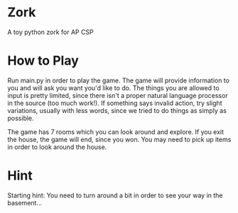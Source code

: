 # Zork
A toy python zork for AP CSP

# How to Play
Run main.py in order to play the game. The game will provide information to you and will ask you want you'd like to do. The things you are allowed to input is pretty limited, since there isn't a proper natural language processor in the source (too much work!). If something says invalid action, try slight variations, usually with less words, since we tried to do things as simply as possible.

The game has 7 rooms which you can look around and explore. If you exit the house, the game will end, since you won. You may need to pick up items in order to look around the house.

# Hint
Starting hint: You need to turn around a bit in order to see your way in the basement...
